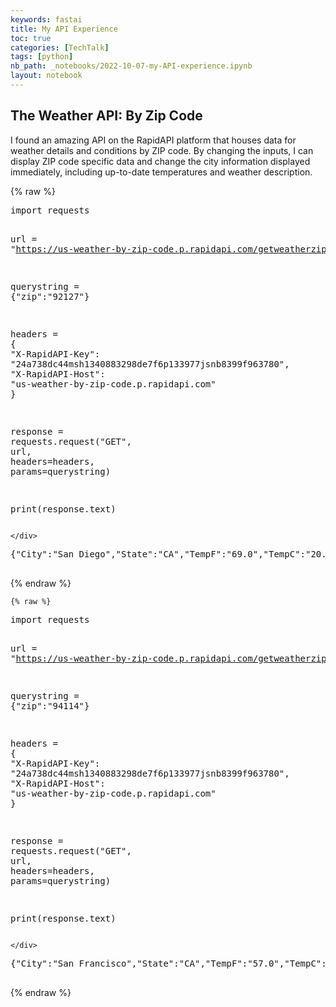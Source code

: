 ```yaml
---
keywords: fastai
title: My API Experience
toc: true
categories: [TechTalk]
tags: [python]
nb_path: _notebooks/2022-10-07-my-API-experience.ipynb
layout: notebook
---
```


<!--
#################################################
### THIS FILE WAS AUTOGENERATED! DO NOT EDIT! ###
#################################################
# file to edit: _notebooks/2022-10-07-my-API-experience.ipynb
-->

<div class="container" id="notebook-container">
        
<div class="cell border-box-sizing text_cell rendered"><div class="inner_cell">
<div class="text_cell_render border-box-sizing rendered_html">
<h2 id="The-Weather-API:-By-Zip-Code">The Weather API: By Zip Code<a class="anchor-link" href="#The-Weather-API:-By-Zip-Code"> </a></h2><p>I found an amazing API on the RapidAPI platform that houses data for weather details and conditions by ZIP code. By changing the inputs, I can display ZIP code specific data and change the city information displayed immediately, including up-to-date temperatures and weather description.</p>

</div>
</div>
</div>
    {% raw %}
    
<div class="cell border-box-sizing code_cell rendered">
<div class="input">

<div class="inner_cell">
    <div class="input_area">
<div class=" highlight hl-ipython3"><pre><span></span><span class="kn">import</span> <span class="nn">requests</span>

<span class="n">url</span> <span class="o">=</span> <span class="s2">&quot;https://us-weather-by-zip-code.p.rapidapi.com/getweatherzipcode&quot;</span>

<span class="n">querystring</span> <span class="o">=</span> <span class="p">{</span><span class="s2">&quot;zip&quot;</span><span class="p">:</span><span class="s2">&quot;92127&quot;</span><span class="p">}</span>

<span class="n">headers</span> <span class="o">=</span> <span class="p">{</span>
	<span class="s2">&quot;X-RapidAPI-Key&quot;</span><span class="p">:</span> <span class="s2">&quot;24a738dc44msh1340883298de7f6p133977jsnb8399f963780&quot;</span><span class="p">,</span>
	<span class="s2">&quot;X-RapidAPI-Host&quot;</span><span class="p">:</span> <span class="s2">&quot;us-weather-by-zip-code.p.rapidapi.com&quot;</span>
<span class="p">}</span>

<span class="n">response</span> <span class="o">=</span> <span class="n">requests</span><span class="o">.</span><span class="n">request</span><span class="p">(</span><span class="s2">&quot;GET&quot;</span><span class="p">,</span> <span class="n">url</span><span class="p">,</span> <span class="n">headers</span><span class="o">=</span><span class="n">headers</span><span class="p">,</span> <span class="n">params</span><span class="o">=</span><span class="n">querystring</span><span class="p">)</span>

<span class="nb">print</span><span class="p">(</span><span class="n">response</span><span class="o">.</span><span class="n">text</span><span class="p">)</span>
</pre></div>

    </div>
</div>
</div>

<div class="output_wrapper">
<div class="output">

<div class="output_area">

<div class="output_subarea output_stream output_stdout output_text">
<pre>{&#34;City&#34;:&#34;San Diego&#34;,&#34;State&#34;:&#34;CA&#34;,&#34;TempF&#34;:&#34;69.0&#34;,&#34;TempC&#34;:&#34;20.6&#34;,&#34;Weather&#34;:&#34;Overcast&#34;,&#34;WindMPH&#34;:&#34;4.6&#34;,&#34;WindDir&#34;:&#34;West&#34;,&#34;RelativeHumidity&#34;:&#34;68&#34;,&#34;VisibilityMiles&#34;:&#34;10.00&#34;,&#34;AirQualityIndex&#34;:&#34;84&#34;,&#34;AirQualityCode&#34;:&#34;2&#34;,&#34;AirQuality&#34;:&#34;Moderate&#34;,&#34;Sunrise&#34;:&#34;06:49&#34;,&#34;Sunset&#34;:&#34;18:20&#34;,&#34;DaylightHours&#34;:&#34;11&#34;,&#34;DaylightMinutes&#34;:&#34;31&#34;,&#34;Code&#34;:&#34;Success&#34;,&#34;Credits&#34;:&#34;499601737&#34;}

</pre>
</div>
</div>

</div>
</div>

</div>
    {% endraw %}

    {% raw %}
    
<div class="cell border-box-sizing code_cell rendered">
<div class="input">

<div class="inner_cell">
    <div class="input_area">
<div class=" highlight hl-ipython3"><pre><span></span><span class="kn">import</span> <span class="nn">requests</span>

<span class="n">url</span> <span class="o">=</span> <span class="s2">&quot;https://us-weather-by-zip-code.p.rapidapi.com/getweatherzipcode&quot;</span>

<span class="n">querystring</span> <span class="o">=</span> <span class="p">{</span><span class="s2">&quot;zip&quot;</span><span class="p">:</span><span class="s2">&quot;94114&quot;</span><span class="p">}</span>

<span class="n">headers</span> <span class="o">=</span> <span class="p">{</span>
	<span class="s2">&quot;X-RapidAPI-Key&quot;</span><span class="p">:</span> <span class="s2">&quot;24a738dc44msh1340883298de7f6p133977jsnb8399f963780&quot;</span><span class="p">,</span>
	<span class="s2">&quot;X-RapidAPI-Host&quot;</span><span class="p">:</span> <span class="s2">&quot;us-weather-by-zip-code.p.rapidapi.com&quot;</span>
<span class="p">}</span>

<span class="n">response</span> <span class="o">=</span> <span class="n">requests</span><span class="o">.</span><span class="n">request</span><span class="p">(</span><span class="s2">&quot;GET&quot;</span><span class="p">,</span> <span class="n">url</span><span class="p">,</span> <span class="n">headers</span><span class="o">=</span><span class="n">headers</span><span class="p">,</span> <span class="n">params</span><span class="o">=</span><span class="n">querystring</span><span class="p">)</span>

<span class="nb">print</span><span class="p">(</span><span class="n">response</span><span class="o">.</span><span class="n">text</span><span class="p">)</span>
</pre></div>

    </div>
</div>
</div>

<div class="output_wrapper">
<div class="output">

<div class="output_area">

<div class="output_subarea output_stream output_stdout output_text">
<pre>{&#34;City&#34;:&#34;San Francisco&#34;,&#34;State&#34;:&#34;CA&#34;,&#34;TempF&#34;:&#34;57.0&#34;,&#34;TempC&#34;:&#34;13.9&#34;,&#34;Weather&#34;:&#34;Overcast&#34;,&#34;WindMPH&#34;:&#34;0.0&#34;,&#34;WindDir&#34;:&#34;North&#34;,&#34;RelativeHumidity&#34;:&#34;87&#34;,&#34;VisibilityMiles&#34;:&#34;10.00&#34;,&#34;AirQualityIndex&#34;:&#34;84&#34;,&#34;AirQualityCode&#34;:&#34;2&#34;,&#34;AirQuality&#34;:&#34;Moderate&#34;,&#34;Sunrise&#34;:&#34;07:14&#34;,&#34;Sunset&#34;:&#34;18:38&#34;,&#34;DaylightHours&#34;:&#34;11&#34;,&#34;DaylightMinutes&#34;:&#34;24&#34;,&#34;Code&#34;:&#34;Success&#34;,&#34;Credits&#34;:&#34;499601736&#34;}

</pre>
</div>
</div>

</div>
</div>

</div>
    {% endraw %}

</div>
 

